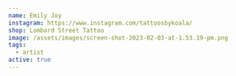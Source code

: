 ```yaml
---
name: Emily Joy
instagram: https://www.instagram.com/tattoosbykoala/
shop: Lombard Street Tattoo
image: /assets/images/screen-shot-2023-02-03-at-1.53.19-pm.png
tags:
  - artist
active: true
---
```

